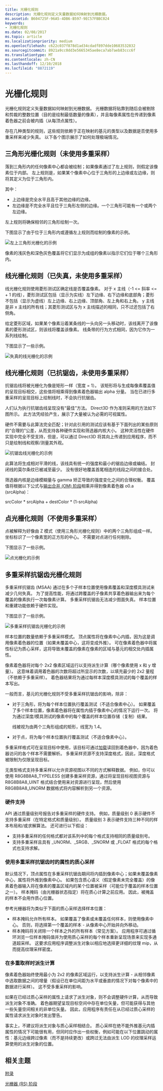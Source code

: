```yaml
---
title: 光栅化规则
description: 光栅化规则定义矢量数据如何映射到光栅数据。
ms.assetid: B604725F-96A5-4DB6-B597-9EC57FBBC024
keywords:
- 光栅化规则
ms.date: 02/08/2017
ms.topic: article
ms.localizationpriority: medium
ms.openlocfilehash: c622c037f878d1ad34cdadf897dde10683532832
ms.sourcegitcommit: 8921a9cc0dd3e5665345ae8eca7ab7aeb83ccc6f
ms.translationtype: MT
ms.contentlocale: zh-CN
ms.lasthandoff: 12/10/2018
ms.locfileid: "8872119"
---
```

# <a name="rasterization-rules"></a>光栅化规则


光栅化规则定义矢量数据如何映射到光栅数据。 光栅数据将贴靠到随后会被剔除和剪裁的整数位置（目的是绘制最低数量的像素），并且每像素属性在传递到像素着色器之前会被内插（从每顶点属性）。

存在几种类型的规则，这些规则依赖于正在映射的基元的类型以及数据是否使用多重采样来减少失真。 以下各个图示展示了如何处理极端情况。

## <a name="span-idtrianglespanspan-idtrianglespanspan-idtrianglespantriangle-rasterization-rules-without-multisampling"></a><span id="Triangle"></span><span id="triangle"></span><span id="TRIANGLE"></span>三角形光栅化规则（未使用多重采样）


落到三角形内的任何像素中心都会被绘制；如果像素通过了左上规则，则假定该像素位于内部。 左上规则是，如果某个像素中心位于三角形的上边缘或左边缘，则将其定义为位于三角形内。

其中：

-   上边缘是完全水平且高于其他边缘的边缘。
-   左边缘是不完全水平且位于三角形左侧的边缘。一个三角形可能有一个或两个左边缘。

左上规则将确保相邻的三角形绘制一次。

下图显示了由于位于三角形内或遵循左上规则而绘制的像素的示例。

![左上三角形光栅化的示例](images/d3d10-rasterrulestriangle.png)

像素的浅灰色和深色灰色覆盖将它们显示为成组的像素以指示它们位于哪个三角形内。

## <a name="span-idline1spanspan-idline1spanspan-idline1spanline-rasterization-rules-aliased-without-multisampling"></a><span id="Line_1"></span><span id="line_1"></span><span id="LINE_1"></span>线光栅化规则（已失真，未使用多重采样）


线光栅化规则使用菱形测试区确定线是否覆盖像素。 对于 x 主线（-1 &lt;= 斜率 &lt;= + 1 的线），菱形测试区包括（显示为实线）左下边缘、右下边缘和底部角；菱形不包括（显示为虚线）左上边缘、右上边缘、顶部角、左上角和右上角。 y 主线是非 x 主线的所有线；其菱形测试区与为 x 主线描述的相同，只不过还包括了右侧角。

给定菱形区域，如果某个像素沿着某条线的一头向另一头移动时，该线离开了该像素的菱形测试区，则该线将覆盖该像素。 线条带的行为方式相同，因为它作为一系列线绘制。

下图显示了一些示例。

![失真的线光栅化的示例](images/d3d10-rasterrulesline.png)

## <a name="span-idline2spanspan-idline2spanspan-idline2spanline-rasterization-rules-antialiased-without-multisampling"></a><span id="Line_2"></span><span id="line_2"></span><span id="LINE_2"></span>线光栅化规则（已抗锯齿，未使用多重采样）


抗锯齿线将被光栅化为像是矩形一样（宽度 = 1）。 该矩形将与生成每像素覆盖值的呈现目标相交，这些值将相乘得到像素着色器输出 alpha 分量。 当在已进行多重采样的呈现目标上绘制线时，不会执行抗锯齿。

人们认为执行抗锯齿线呈现没有“最佳”方法。 Direct3D 作为准则采用的方法如下图所示。 此方法凭经验产生，展示了大量被认为必需的可视属性。

硬件不需要与此算法完全匹配；针对此引用的测试应该有基于下面列出的某些原则的“合理的”公差，从而支持各种硬件实现和筛选器内核大小。 这种灵活性在硬件实现中完全不受支持，但是，可以通过 Direct3D 将其向上传递到应用程序，而不只是绘制线和观察/测量其外观。

![抗锯齿线光栅化的示例](images/d3d10-rasterruleslineaa.png)

此算法将生成相对平滑的线，该线具有统一的强度和最小的锯齿边缘或编结。 封闭线的莫尔条纹已被减至最少。 没有很好地覆盖首尾相连的线段之间的接合处。

筛选器内核是边缘模糊量与 gamma 矫正导致的强度变化之间的合理权衡。 覆盖值将根据以下公式与[输出合并 (OM) 阶段](output-merger-stage--om-.md)相乘并得到像素着色器 o0.a (srcAlpha)：

srcColor \* srcAlpha + destColor \* (1-srcAlpha)

## <a name="span-idpointspanspan-idpointspanspan-idpointspanpoint-rasterization-rules-without-multisampling"></a><span id="Point"></span><span id="point"></span><span id="POINT"></span>点光栅化规则（不使用多重采样）


点被解释为好像由 Z 模式（使用三角形光栅化规则）中的两个三角形组成一样。 坐标标识了一个像素宽的正方形的中心。 不需要对点进行任何剔除。

下图显示了一些示例。

![点光栅化的示例](images/d3d10-rasterrulespoint.png)

## <a name="span-idmultisamplespanspan-idmultisamplespanspan-idmultisamplespanmultisample-anti-aliasing-rasterization-rules"></a><span id="Multisample"></span><span id="multisample"></span><span id="MULTISAMPLE"></span>多重采样抗锯齿光栅化规则


多重采样抗锯齿 (MSAA) 通过在多个子样本位置使用像素覆盖和深度模具测试来减少几何失真。 为了提高性能，将通过跨覆盖的子像素共享着色器输出来为每个覆盖的像素执行一次每像素计算。 多重采样抗锯齿无法减少图面失真。 样本位置和重建功能依赖于硬件实现。

下图显示了一些示例。

![多重采样抗锯齿光栅化的示例](images/d3d10-rasterrulesmsaa.png)

样本位置的数量依赖于多重采样模式。 顶点属性将在像素中心内插，因为这是调用像素着色器的位置（如果未覆盖中心，这将变成外推）。 可在像素着色器中将属性标记为质心采样，这将导致未覆盖的像素在像素的区域与基元的相交处内插属性。

像素着色器将对每个 2x2 像素区域运行以支持派生计算（哪个像素使用 x 和 y 增量）。 这意味着调用着色器的次数将超过所显示的次数，以填充最少的 2x2 量程（不依赖于多重采样）。 着色器结果将为通过每样本深度模具测试的每个覆盖的样本写出。

一般而言，基元的光栅化规则不受多重采样抗锯齿的影响，除非：

-   对于三角形，将为每个样本位置执行覆盖测试（不适合像素中心）。 如果覆盖了多个样本位置，像素着色器将在属性内插于像素中心的情况下运行一次。 将为通过深度/模具测试的像素中的每个覆盖的样本位置存储（复制）结果。

    线被视为由两个三角形组成的矩形，线宽为 1.4。

-   对于点，将为每个样本位置执行覆盖测试（不适合像素中心）。

多重采样格式可在呈现目标中使用，该目标可通过[加载](https://msdn.microsoft.com/library/windows/desktop/bb509694)读回到着色器中，因为着色器访问的各个样本不需要解析。 多重采样资源不支持深度格式，因此，深度格式被限制为仅限呈现目标。

无类型格式支持多重采样以允许资源视图以不同的方式解释数据。 例如，你可以使用 R8G8B8A8\_TYPELESS 创建多重采样资源，通过将呈现目标视图资源与 R8G8B8A8\_UINT 格式结合使用来对资源进行呈现，然后使用 R8G8B8A8\_UNORM 数据格式将内容解析到另一个资源。

### <a name="span-idhardwaresupportspanspan-idhardwaresupportspanspan-idhardwaresupportspanhardware-support"></a><span id="Hardware_Support"></span><span id="hardware_support"></span><span id="HARDWARE_SUPPORT"></span>硬件支持

API 通过质量级别号报告对多重采样的硬件支持。 例如，质量级别 0 表示硬件不支持多重采样（在特定格式和质量级别）。 质量级别 3 表示硬件支持三种不同的样本布局和/或求解算法。 还可进行以下假设：

-   支持多重采样的任何格式都对该系列中的每个格式支持相同的质量级别号。
-   支持多重采样且具有 \_UNORM、\_SRGB、\_SNORM 或 \_FLOAT 格式的每个格式也支持求解。

### <a name="span-idcentroidsamplingspanspan-idcentroidsamplingspanspan-idcentroidsamplingspancentroid-sampling-of-attributes-when-multisample-antialiasing"></a><span id="Centroid_Sampling"></span><span id="centroid_sampling"></span><span id="CENTROID_SAMPLING"></span>使用多重采样抗锯齿时的属性的质心采样

默认情况下，顶点属性在多重采样抗锯齿期间将内插到像素中心；如果未覆盖像素中心，属性将外推到像素中心。 如果包含质心语义（假定像素未完全覆盖）的像素着色器输入将在像素的覆盖区域内的某个位置被采样（可能位于覆盖的样本位置之一）。 样本掩码（由光栅器状态指定）将在质心计算之前应用。 因此，被掩盖的样本不会用作质心位置。

参考光栅器将为类似于下面的质心采样选择样本位置：

-   样本掩码允许所有样本。 如果覆盖了像素或未覆盖任何样本，则使用像素中心。 否则，将选择第一个覆盖的样本 - 从像素中心开始并向外移动。
-   样本掩码将关闭除一个样本之外的所有样本（常见方案）。 应用程序可通过循环浏览一位样本掩码值并为使用质心采样的每个样本重新呈现场景来实现多通道超采样。 这要求应用程序调整派生对象以相应地选择更详细的纹理 mip，从而提高纹理采样密度。

### <a name="span-idderivativecalculationsspanspan-idderivativecalculationsspanspan-idderivativecalculationsspanderivative-calculations-when-multisampling"></a><span id="Derivative_Calculations"></span><span id="derivative_calculations"></span><span id="DERIVATIVE_CALCULATIONS"></span>在多重取样时派生计算

像素着色器始终使用最小为 2x2 的像素区域运行，以支持派生计算 - 从相邻像素中选取数据之间的增量（假设已在单位间距为水平或垂直的情况下对每个像素中的数据进行采样）。 这不受多重采样的影响。

如果在已经过质心采样的属性上请求了派生对象，则不会调整硬件计算，从而导致派生对象不准确。 着色器期望呈现目标空间中存在单位矢量，但可能获得与其他一些矢量空间相关的非单位矢量。 因此，应用程序有责任在从已经过质心采样的属性请求派生对象时发出警告。

事实上，不建议将派生对象与质心采样相结合。 质心采样在绝不能外推基元内插属性的情况下可能很有用，但同时应作出一些权衡，例如可能在以下位置跳动的属性：基元边缘跨过像素（而不是持续更改）或跨过无法由派生 LOD 的纹理采样运算使用的派生对象的位置。

## <a name="span-idrelated-topicsspanrelated-topics"></a><span id="related-topics"></span>相关主题


[附录](appendix.md)

[光栅器 (RS) 阶段](rasterizer-stage--rs-.md)

 

 




